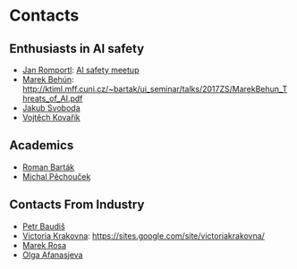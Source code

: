 # Contacts

## Enthusiasts in AI safety

* [Jan Romportl](https://www.linkedin.com/in/janromportl/): [AI safety meetup](https://www.meetup.com/AI-Safety-Meetup)
* [Marek Behún](http://blackhole.sk/~kabel/): http://ktiml.mff.cuni.cz/~bartak/ui_seminar/talks/2017ZS/MarekBehun_Threats_of_AI.pdf
* [Jakub Svoboda](https://www.linkedin.com/in/jakub-svoboda-882335154/)
* [Vojtěch Kovařík](https://www.linkedin.com/in/vojta-kovarik-12b51a154/)

## Academics

* [Roman Barták](https://www.linkedin.com/in/roman-barták-7337897/)
* [Michal Pěchouček](https://www.linkedin.com/in/pechoucek/)

## Contacts From Industry

* [Petr Baudiš](https://www.linkedin.com/in/petr-baudis-906a213/)
* [Victoria Krakovna](https://www.linkedin.com/in/vkrakovna/): https://sites.google.com/site/victoriakrakovna/
* [Marek Rosa](https://www.linkedin.com/in/marekrosa1/)
* [Olga Afanasjeva](https://www.linkedin.com/in/afanasjevaolga/)
